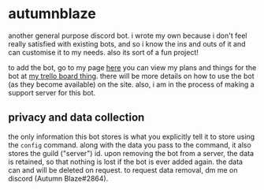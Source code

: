 # autumnblaze
another general purpose discord bot. i wrote my own because i don't feel really satisfied with existing bots, and so i know the ins and outs of it and can customise it to my needs. also its sort of a fun project!

to add the bot, go to my page [here](https://pcelestia.github.io/botsitelol/) you can view my plans and things for the bot at [my trello board thing](https://trello.com/b/6o7eZylC/autumnblaze-bot). there will be more details on how to use the bot (as they become available) on the site. also, i am in the process of making a support server for this bot.

## privacy and data collection
the only information this bot stores is what you explicitly tell it to store using the `config` command. along with the data you pass to the command, it also stores the guild ("server") id. upon removing the bot from a server, the data is retained, so that nothing is lost if the bot is ever added again. the data can and will be deleted on request. to request data removal, dm me on discord (Autumn Blaze#2864).
